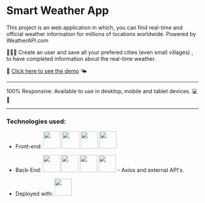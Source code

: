 # Smart Weather App

 This project is an web application in which, you can find real-time and official weather information for millions of locations worldwide. Powered by WeatherAPI.com

👩🏻‍💻 Create an user and save all your prefered cities (even small villages) , to have completed information about the real-time weather. 

🚀 [Click here to see the demo](https://app-smart-weather.herokuapp.com) 🌤

***

100% Responsive: Available to use in desktop, mobile and tablet devices. 💻 📱 

***

### Technologies used: 

* Front-end: <img width = "45px" src="https://cdn.jsdelivr.net/gh/devicons/devicon/icons/handlebars/handlebars-original-wordmark.svg" />  <img width = "45px" src="https://cdn.jsdelivr.net/gh/devicons/devicon/icons/bootstrap/bootstrap-original.svg" />  <img width = "45px" src="https://cdn.jsdelivr.net/gh/devicons/devicon/icons/css3/css3-original-wordmark.svg" />  <img width = "45px"  src="https://cdn.jsdelivr.net/gh/devicons/devicon/icons/html5/html5-original-wordmark.svg" />

* Back-End: <img width = "45px"  src="https://cdn.jsdelivr.net/gh/devicons/devicon/icons/nodejs/nodejs-plain-wordmark.svg" />  <img width = "45px" src="https://cdn.jsdelivr.net/gh/devicons/devicon/icons/express/express-original-wordmark.svg" />  <img width = "45px" src="https://cdn.jsdelivr.net/gh/devicons/devicon/icons/mongodb/mongodb-original-wordmark.svg" />  <img width ="45px" src="https://cdn.jsdelivr.net/gh/devicons/devicon/icons/yarn/yarn-original-wordmark.svg" /> - Axios and external API's. 

* Deployed with: <img width="45px" src="https://cdn.jsdelivr.net/gh/devicons/devicon/icons/heroku/heroku-plain-wordmark.svg" />















